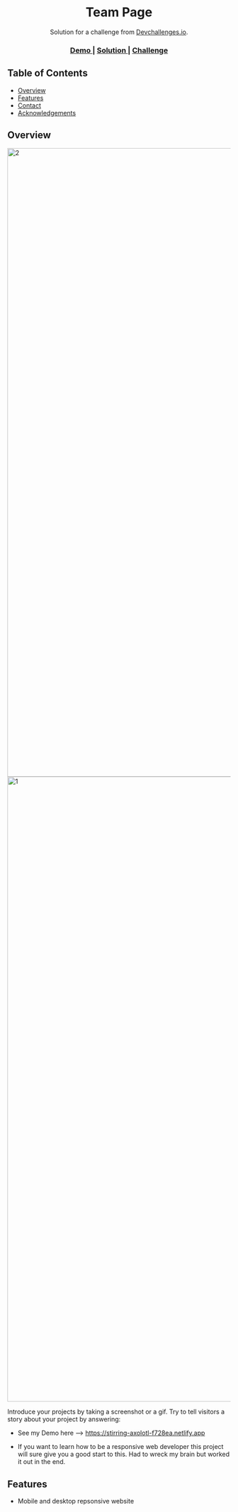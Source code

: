 <!-- Please update value in the {}  -->

<h1 align="center">Team Page</h1>

<div align="center">
   Solution for a challenge from  <a href="http://devchallenges.io" target="_blank">Devchallenges.io</a>.
</div>

<div align="center">
  <h3>
    <a href="https://stirring-axolotl-f728ea.netlify.app">
      Demo
    </a>
    <span> | </span>
    <a href="https://github.com/Reenadivya/devchallenegs-teampage">
      Solution
    </a>
    <span> | </span>
    <a href="https://devchallenges.io/challenges/hhmesazsqgKXrTkYkt0U">
      Challenge
    </a>
  </h3>
</div>

<!-- TABLE OF CONTENTS -->

## Table of Contents

- [Overview](#overview)
- [Features](#features)
- [Contact](#contact)
- [Acknowledgements](#acknowledgements)

<!-- OVERVIEW -->

## Overview

<img width="1420" alt="2" src="https://user-images.githubusercontent.com/107604182/197025543-93d4e899-f52f-49b9-b5a6-762cc926bf26.png">
<img width="1412" alt="1" src="https://user-images.githubusercontent.com/107604182/197025629-468de6cc-2f72-4bf6-b2d4-0de6c8a4767f.png">

Introduce your projects by taking a screenshot or a gif. Try to tell visitors a story about your project by answering:

- See my Demo here --> https://stirring-axolotl-f728ea.netlify.app

- If you want to learn how to be a responsive web developer this project will sure give you a good start to this. Had to wreck my brain but worked it out in the end. 


## Features

<!-- List the features of your application or follow the template. Don't share the figma file here :) -->

- Mobile and desktop repsonsive website



